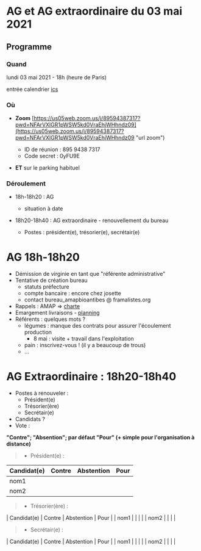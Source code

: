 # AG et AG extraordinaire du 03 mai 2021

## Programme

### Quand
lundi 03 mai 2021 - 18h (heure de Paris)

entrée calendrier [ics](2021-05-03_ag_age.ics)

### Où 
* **Zoom**
[https://us05web.zoom.us/j/89594387317?pwd=NFArVXlGR1pWSW5kd0VraEhjWHhndz09](https://us05web.zoom.us/j/89594387317?pwd=NFArVXlGR1pWSW5kd0VraEhjWHhndz09 "url zoom")
  * ID de réunion : 895 9438 7317
  * Code secret : 0yFU9E

* **ET** sur le parking habituel

### Déroulement
* 18h-18h20 : AG
  * situation à date

* 18h20-18h40 : AG extraordinaire - renouvellement du bureau
  * Postes : président(e), trésorier(e), secrétair(e)

  
# AG 18h-18h20

* Démission de virginie en tant que "référente administrative"
* Tentative de création bureau
    - statuts préfecture
    - compte bancaire : encore chez josette
    - contact bureau_amapbioantibes @ framalistes.org
* Rappels : AMAP => [charte](https://www.lesamapdeprovence.org/-La-Charte-des-AMAP,231-.html)
* Emargement livraisons
      - [planning](https://docs.google.com/spreadsheets/d/1kQtIHbiuz1QfO3mC2KlxSeN1LE4OISM_5VZG32BGA3s/edit#gid=161623625)
* Référents : quelques mots ?
    - légumes : manque des contrats pour assurer l'écoulement production
        + 8 mai : visite + travail dans l'exploitation
    - pain : inscrivez-vous ! (il y a beaucoup de trous)
    - ... 

# AG Extraordinaire : 18h20-18h40
* Postes à renouveler :
    - Président(e)
    - Trésorier(ère)
    - Secrétair(e)
* Candidats ?
* Vote : 

**"Contre"; "Absention"; par défaut "Pour" (+ simple pour l'organisation à distance)**

>    * Président(e) :

| Candidat(e) | Contre | Abstention | Pour |
|--|--|--|--|
| nom1 | | | |
| nom2 | | | |    

>    * Trésorier(ère) :
   
| Candidat(e) | Contre | Abstention | Pour |
| nom1 | | | |
| nom2 | | | |   

>    * Secrétair(e) :
   
| Candidat(e) | Contre | Abstention | Pour |
| nom1 | | | |
| nom2 | | | |   

    

